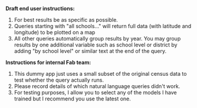 **Draft end user instructions:**

1. For best results be as specific as possible.
2. Queries starting with "all schools..." will return full data (with latitude and longitude) to be plotted on a map
3. All other queries automatically group results by year. You may group results by one additional variable such as school level or district by adding "by school level" or similar text at the end of the query.

**Instructions for internal Fab team:**

1. This dummy app just uses a small subset of the original census data to test whether the query actually runs. 
2. Please record details of which natural language queries didn't work.
3. For testing purposes, I allow you to select any of the models I have trained but I recommend you use the latest one.